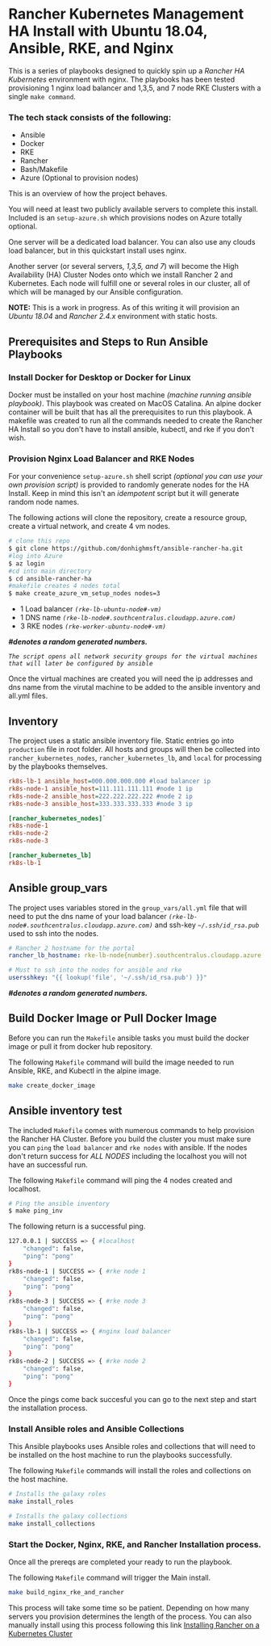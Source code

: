 # Rancher Kubernetes Management HA Install with Ubuntu 18.04, Ansible, RKE, and Nginx

This is a series of playbooks designed to quickly spin up a *Rancher HA Kubernetes* environment with nginx. The playbooks has been tested provisioning 1 nginx load balancer and 1,3,5, and  7 node RKE Clusters with a single `make command`.

### The tech stack consists of the following:

- Ansible
- Docker
- RKE
- Rancher
- Bash/Makefile
- Azure (Optional to provision nodes)

This is an overview of how the project behaves.

You will need at least two publicly available servers to complete this install. Included is an `setup-azure.sh` which provisions nodes on Azure totally optional.

One server will be a dedicated load balancer. You can also use any clouds load balancer, but in this quickstart install uses nginx.

Another server (or several servers, *1,3,5, and 7*) will become the High Availability (HA) Cluster Nodes onto which we install Rancher 2 and Kubernetes. Each node will fulfill one or several roles in our cluster, all of which will be managed by our Ansible configuration.

**NOTE:** This is a work in progress. As of this writing it will provision an *Ubuntu 18.04* and *Rancher 2.4.x* environment with static hosts.

## Prerequisites and Steps to Run Ansible Playbooks

### Install Docker for Desktop or Docker for Linux

Docker must be installed on your host machine *(machine running ansible playbook)*. This playbook was created on MacOS Catalina. An alpine docker container will be built that has all the prerequisites to run this playbook. A makefile was created to run all the commands needed to create the Rancher HA Install so you don't have to install ansible, kubectl, and rke if you don't wish.

### Provision Nginx Load Balancer and RKE Nodes 

For your convenience `setup-azure.sh` shell script *(optional you can use your own provision script)* is provided to randomly generate nodes for the HA Install. Keep in mind this isn't an *idempotent* script but it will generate random node names. 

The following actions will clone the repository, create a resource group, create a virtual network, and create 4 vm nodes.

```sh
# clone this repo
$ git clone https://github.com/donhighmsft/ansible-rancher-ha.git
#log into Azure
$ az login
#cd into main directory
$ cd ansible-rancher-ha
#makefile creates 4 nodes total
$ make create_azure_vm_setup_nodes nodes=3 
```

- 1 Load balancer *`(rke-lb-ubuntu-node#-vm)`*
- 1 DNS name *`(rke-lb-node#.southcentralus.cloudapp.azure.com)`*
- 3 RKE nodes *`(rke-worker-ubuntu-node#-vm)`*


***#denotes a random generated numbers.***

*`The script opens all network security groups for the virtual machines that will later be configured by ansible`*

Once the virtual machines are created you will need the ip addresses and dns name from the virutal machine to be added to the ansible inventory and all.yml files.

## Inventory

The project uses a static ansible inventory file. Static entries go into `production` file in root folder. All hosts and groups will then be collected into `rancher_kubernetes_nodes`, `rancher_kubernetes_lb`, and `local` for processing by the playbooks themselves. 

```ini
rk8s-lb-1 ansible_host=000.000.000.000 #load balancer ip
rk8s-node-1 ansible_host=111.111.111.111 #node 1 ip
rk8s-node-2 ansible_host=222.222.222.222 #node 2 ip
rk8s-node-3 ansible_host=333.333.333.333 #node 3 ip
```

```ini
[rancher_kubernetes_nodes]`
rk8s-node-1
rk8s-node-2
rk8s-node-3

[rancher_kubernetes_lb]
rk8s-lb-1
```

## Ansible group_vars

The project uses variables stored in the `group_vars/all.yml` file that will need to put the dns name of your load balancer *`(rke-lb-node#.southcentralus.cloudapp.azure.com)`* and ssh-key *`~/.ssh/id_rsa.pub`* used to ssh into the nodes.

```yaml
# Rancher 2 hostname for the portal
rancher_lb_hostname: rke-lb-node{number}.southcentralus.cloudapp.azure.com

# Must to ssh into the nodes for ansible and rke
usersshkey: "{{ lookup('file', '~/.ssh/id_rsa.pub') }}"
```

***#denotes a random generated numbers.***

## Build Docker Image or Pull Docker Image

Before you can run the `Makefile` ansible tasks you must build the docker image or pull it from docker hub repository.

The following `Makefile` command will build the image needed to run Ansible, RKE, and Kubectl in the alpine image.

```sh
make create_docker_image
```

## Ansible inventory test

The included `Makefile` comes with numerous commands to help provision the Rancher HA Cluster. Before you build the cluster you must make sure you can `ping` the `load balancer` and `rke nodes` with ansible. If the nodes don't return success for *ALL NODES* including the localhost you will not have an successful run.

The following `Makefile` command will ping the 4 nodes created and localhost.

```sh
# Ping the ansible inventory
$ make ping_inv 
```
The following return is a successful ping.

```sh
127.0.0.1 | SUCCESS => { #localhost
    "changed": false,
    "ping": "pong"
}
rk8s-node-1 | SUCCESS => { #rke node 1
    "changed": false,
    "ping": "pong"
}
rk8s-node-3 | SUCCESS => { #rke node 3
    "changed": false,
    "ping": "pong"
}
rk8s-lb-1 | SUCCESS => { #nginx load balancer
    "changed": false,
    "ping": "pong"
}
rk8s-node-2 | SUCCESS => { #rke node 2
    "changed": false,
    "ping": "pong"
}
```

Once the pings come back succesful you can go to the next step and start the installation process.

### Install Ansible roles and Ansible Collections

This Ansible playbooks uses Ansible roles and collections that will need to be installed on the host machine to run the playbooks successfully.

The following `Makefile` commands will install the roles and collections on the host machine.

```sh
# Installs the galaxy roles
make install_roles
```
```sh
# Installs the galaxy collections
make install_collections
```

### Start the Docker, Nginx, RKE, and Rancher Installation process.

Once all the prereqs are completed your ready to run the playbook.

The following `Makefile` command will trigger the Main install.

```sh
make build_nginx_rke_and_rancher
```

This process will take some time so be patient. Depending on how many servers you provision determines the length of the process. You can also manually install using this process following this link [Installing Rancher on a Kubernetes Cluster
](https://rancher.com/docs/rancher/v2.x/en/installation/k8s-install/)
